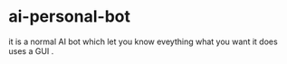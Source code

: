 # ai-personal-bot
it is a normal AI bot which let you know eveything what you want it does uses a GUI . 
